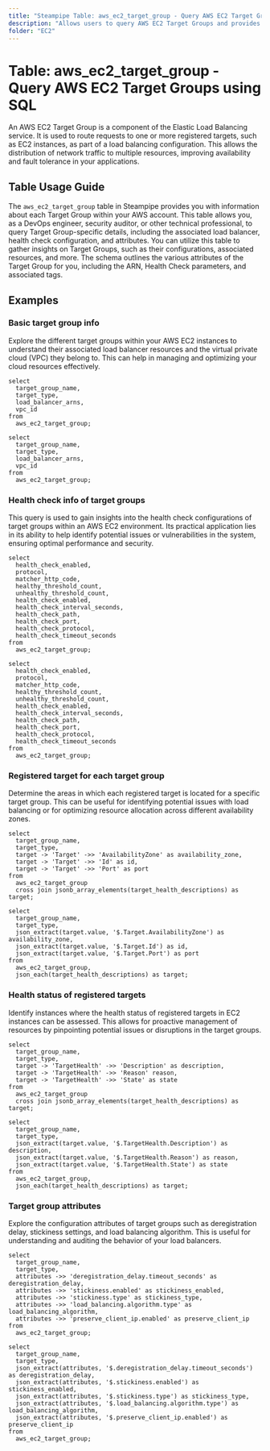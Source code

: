 ```yaml
---
title: "Steampipe Table: aws_ec2_target_group - Query AWS EC2 Target Groups using SQL"
description: "Allows users to query AWS EC2 Target Groups and provides information about each Target Group within an AWS account."
folder: "EC2"
---
```


# Table: aws_ec2_target_group - Query AWS EC2 Target Groups using SQL

An AWS EC2 Target Group is a component of the Elastic Load Balancing service. It is used to route requests to one or more registered targets, such as EC2 instances, as part of a load balancing configuration. This allows the distribution of network traffic to multiple resources, improving availability and fault tolerance in your applications.

## Table Usage Guide

The `aws_ec2_target_group` table in Steampipe provides you with information about each Target Group within your AWS account. This table allows you, as a DevOps engineer, security auditor, or other technical professional, to query Target Group-specific details, including the associated load balancer, health check configuration, and attributes. You can utilize this table to gather insights on Target Groups, such as their configurations, associated resources, and more. The schema outlines the various attributes of the Target Group for you, including the ARN, Health Check parameters, and associated tags.

## Examples

### Basic target group info
Explore the different target groups within your AWS EC2 instances to understand their associated load balancer resources and the virtual private cloud (VPC) they belong to. This can help in managing and optimizing your cloud resources effectively.

```sql+postgres
select
  target_group_name,
  target_type,
  load_balancer_arns,
  vpc_id
from
  aws_ec2_target_group;
```

```sql+sqlite
select
  target_group_name,
  target_type,
  load_balancer_arns,
  vpc_id
from
  aws_ec2_target_group;
```


### Health check info of target groups
This query is used to gain insights into the health check configurations of target groups within an AWS EC2 environment. Its practical application lies in its ability to help identify potential issues or vulnerabilities in the system, ensuring optimal performance and security.

```sql+postgres
select
  health_check_enabled,
  protocol,
  matcher_http_code,
  healthy_threshold_count,
  unhealthy_threshold_count,
  health_check_enabled,
  health_check_interval_seconds,
  health_check_path,
  health_check_port,
  health_check_protocol,
  health_check_timeout_seconds
from
  aws_ec2_target_group;
```

```sql+sqlite
select
  health_check_enabled,
  protocol,
  matcher_http_code,
  healthy_threshold_count,
  unhealthy_threshold_count,
  health_check_enabled,
  health_check_interval_seconds,
  health_check_path,
  health_check_port,
  health_check_protocol,
  health_check_timeout_seconds
from
  aws_ec2_target_group;
```


### Registered target for each target group
Determine the areas in which each registered target is located for a specific target group. This can be useful for identifying potential issues with load balancing or for optimizing resource allocation across different availability zones.

```sql+postgres
select
  target_group_name,
  target_type,
  target -> 'Target' ->> 'AvailabilityZone' as availability_zone,
  target -> 'Target' ->> 'Id' as id,
  target -> 'Target' ->> 'Port' as port
from
  aws_ec2_target_group
  cross join jsonb_array_elements(target_health_descriptions) as target;
```

```sql+sqlite
select
  target_group_name,
  target_type,
  json_extract(target.value, '$.Target.AvailabilityZone') as availability_zone,
  json_extract(target.value, '$.Target.Id') as id,
  json_extract(target.value, '$.Target.Port') as port
from
  aws_ec2_target_group,
  json_each(target_health_descriptions) as target;
```

### Health status of registered targets
Identify instances where the health status of registered targets in EC2 instances can be assessed. This allows for proactive management of resources by pinpointing potential issues or disruptions in the target groups.

```sql+postgres
select
  target_group_name,
  target_type,
  target -> 'TargetHealth' ->> 'Description' as description,
  target -> 'TargetHealth' ->> 'Reason' reason,
  target -> 'TargetHealth' ->> 'State' as state
from
  aws_ec2_target_group
  cross join jsonb_array_elements(target_health_descriptions) as target;
```

```sql+sqlite
select
  target_group_name,
  target_type,
  json_extract(target.value, '$.TargetHealth.Description') as description,
  json_extract(target.value, '$.TargetHealth.Reason') as reason,
  json_extract(target.value, '$.TargetHealth.State') as state
from
  aws_ec2_target_group,
  json_each(target_health_descriptions) as target;
```

### Target group attributes
Explore the configuration attributes of target groups such as deregistration delay, stickiness settings, and load balancing algorithm. This is useful for understanding and auditing the behavior of your load balancers.

```sql+postgres
select
  target_group_name,
  target_type,
  attributes ->> 'deregistration_delay.timeout_seconds' as deregistration_delay,
  attributes ->> 'stickiness.enabled' as stickiness_enabled,
  attributes ->> 'stickiness.type' as stickiness_type,
  attributes ->> 'load_balancing.algorithm.type' as load_balancing_algorithm,
  attributes ->> 'preserve_client_ip.enabled' as preserve_client_ip
from
  aws_ec2_target_group;
```

```sql+sqlite
select
  target_group_name,
  target_type,
  json_extract(attributes, '$.deregistration_delay.timeout_seconds') as deregistration_delay,
  json_extract(attributes, '$.stickiness.enabled') as stickiness_enabled,
  json_extract(attributes, '$.stickiness.type') as stickiness_type,
  json_extract(attributes, '$.load_balancing.algorithm.type') as load_balancing_algorithm,
  json_extract(attributes, '$.preserve_client_ip.enabled') as preserve_client_ip
from
  aws_ec2_target_group;
```